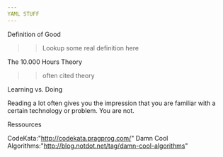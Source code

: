 ```yaml
---
YAML STUFF
---
```


Definition of Good

>> Lookup some real definition here

The 10.000 Hours Theory

>> often cited theory

Learning vs. Doing

Reading a lot often gives you the impression that you are familiar with a certain
technology or problem. You are not.

Ressources

CodeKata:"http://codekata.pragprog.com/"
Damn Cool Algorithms:"http://blog.notdot.net/tag/damn-cool-algorithms"
